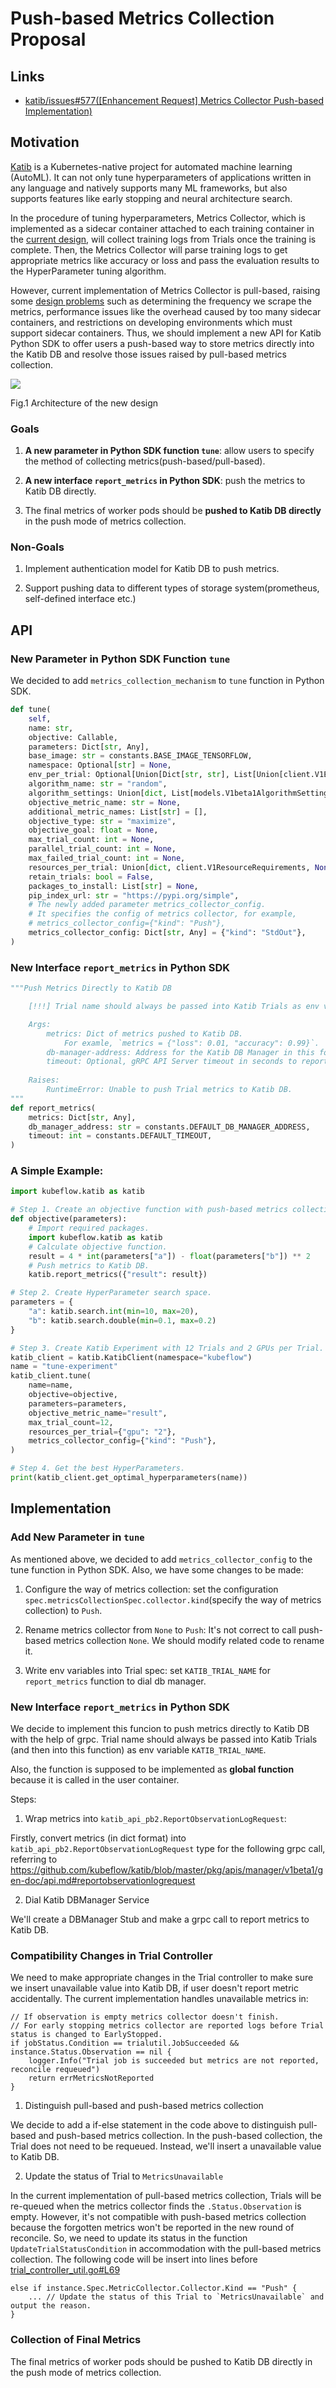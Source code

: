# Push-based Metrics Collection Proposal

## Links

- [katib/issues#577([Enhancement Request] Metrics Collector Push-based Implementation)](https://github.com/kubeflow/katib/issues/577)

## Motivation

[Katib](https://github.com/kubeflow/katib) is a Kubernetes-native project for automated machine learning (AutoML). It can not only tune hyperparameters of applications written in any language and natively supports many ML frameworks, but also supports features like early stopping and neural architecture search.

In the procedure of tuning hyperparameters, Metrics Collector, which is implemented as a sidecar container attached to each training container in the [current design](https://github.com/kubeflow/katib/blob/master/docs/proposals/metrics-collector.md), will collect training logs from Trials once the training is complete. Then, the Metrics Collector will parse training logs to get appropriate metrics like accuracy or loss and pass the evaluation results to the HyperParameter tuning algorithm.

However, current implementation of Metrics Collector is pull-based, raising some [design problems](https://github.com/kubeflow/training-operator/issues/722#issuecomment-405669269) such as determining the frequency we scrape the metrics, performance issues like the overhead caused by too many sidecar containers, and restrictions on developing environments which must support sidecar containers. Thus, we should implement a new API for Katib Python SDK to offer users a push-based way to store metrics directly into the Katib DB and resolve those issues raised by pull-based metrics collection.

![](../images/push-based-metrics-collection.png)

Fig.1 Architecture of the new design

### Goals
1. **A new parameter in Python SDK function `tune`**: allow users to specify the method of collecting metrics(push-based/pull-based).

2. **A new interface `report_metrics` in Python SDK**: push the metrics to Katib DB directly.

3. The final metrics of worker pods should be **pushed to Katib DB directly** in the push mode of metrics collection.

### Non-Goals
1. Implement authentication model for Katib DB to push metrics.

2. Support pushing data to different types of storage system(prometheus, self-defined interface etc.)


## API

### New Parameter in Python SDK Function `tune`

We decided to add `metrics_collection_mechanism` to `tune` function in Python SDK.

```Python
def tune(
    self,
    name: str,
    objective: Callable,
    parameters: Dict[str, Any],
    base_image: str = constants.BASE_IMAGE_TENSORFLOW,
    namespace: Optional[str] = None,
    env_per_trial: Optional[Union[Dict[str, str], List[Union[client.V1EnvVar, client.V1EnvFromSource]]]] = None,
    algorithm_name: str = "random",
    algorithm_settings: Union[dict, List[models.V1beta1AlgorithmSetting], None] = None,
    objective_metric_name: str = None,
    additional_metric_names: List[str] = [],
    objective_type: str = "maximize",
    objective_goal: float = None,
    max_trial_count: int = None,
    parallel_trial_count: int = None,
    max_failed_trial_count: int = None,
    resources_per_trial: Union[dict, client.V1ResourceRequirements, None] = None,
    retain_trials: bool = False,
    packages_to_install: List[str] = None,
    pip_index_url: str = "https://pypi.org/simple",
    # The newly added parameter metrics_collector_config.
    # It specifies the config of metrics collector, for example, 
    # metrics_collector_config={"kind": "Push"},
    metrics_collector_config: Dict[str, Any] = {"kind": "StdOut"}, 
)
```

### New Interface `report_metrics` in Python SDK

```Python
"""Push Metrics Directly to Katib DB

    [!!!] Trial name should always be passed into Katib Trials as env variable `KATIB_TRIAL_NAME`.

    Args:
        metrics: Dict of metrics pushed to Katib DB.
            For examle, `metrics = {"loss": 0.01, "accuracy": 0.99}`.
        db-manager-address: Address for the Katib DB Manager in this format: `ip-address:port`.
        timeout: Optional, gRPC API Server timeout in seconds to report metrics.
    
    Raises:
        RuntimeError: Unable to push Trial metrics to Katib DB.
"""
def report_metrics(
    metrics: Dict[str, Any],
    db_manager_address: str = constants.DEFAULT_DB_MANAGER_ADDRESS,
    timeout: int = constants.DEFAULT_TIMEOUT,
)
```

### A Simple Example:

```Python
import kubeflow.katib as katib

# Step 1. Create an objective function with push-based metrics collection.
def objective(parameters):
    # Import required packages.
    import kubeflow.katib as katib
    # Calculate objective function.
    result = 4 * int(parameters["a"]) - float(parameters["b"]) ** 2
    # Push metrics to Katib DB.
    katib.report_metrics({"result": result})

# Step 2. Create HyperParameter search space.
parameters = {
    "a": katib.search.int(min=10, max=20),
    "b": katib.search.double(min=0.1, max=0.2)
}

# Step 3. Create Katib Experiment with 12 Trials and 2 GPUs per Trial.
katib_client = katib.KatibClient(namespace="kubeflow")
name = "tune-experiment"
katib_client.tune(
    name=name,
    objective=objective,
    parameters=parameters,
    objective_metric_name="result",
    max_trial_count=12,
    resources_per_trial={"gpu": "2"},
    metrics_collector_config={"kind": "Push"},
)

# Step 4. Get the best HyperParameters.
print(katib_client.get_optimal_hyperparameters(name))
```

## Implementation

### Add New Parameter in `tune`

As mentioned above, we decided to add `metrics_collector_config` to the tune function in Python SDK. Also, we have some changes to be made:

1. Configure the way of metrics collection: set the configuration `spec.metricsCollectionSpec.collector.kind`(specify the way of metrics collection) to `Push`.

2. Rename metrics collector from `None` to `Push`: It's not correct to call push-based metrics collection `None`. We should modify related code to rename it.

3. Write env variables into Trial spec: set `KATIB_TRIAL_NAME` for `report_metrics` function to dial db manager.

### New Interface `report_metrics` in Python SDK

We decide to implement this funcion to push metrics directly to Katib DB with the help of grpc. Trial name should always be passed into Katib Trials (and then into this function) as env variable `KATIB_TRIAL_NAME`. 

Also, the function is supposed to be implemented as **global function** because it is called in the user container.

Steps:

1. Wrap metrics into `katib_api_pb2.ReportObservationLogRequest`:

Firstly, convert metrics (in dict format) into `katib_api_pb2.ReportObservationLogRequest` type for the following grpc call, referring to https://github.com/kubeflow/katib/blob/master/pkg/apis/manager/v1beta1/gen-doc/api.md#reportobservationlogrequest

2. Dial Katib DBManager Service

We'll create a DBManager Stub and make a grpc call to report metrics to Katib DB.

### Compatibility Changes in Trial Controller

We need to make appropriate changes in the Trial controller to make sure we insert unavailable value into Katib DB, if user doesn't report metric accidentally. The current implementation handles unavailable metrics in:

```Golang
// If observation is empty metrics collector doesn't finish.
// For early stopping metrics collector are reported logs before Trial status is changed to EarlyStopped.
if jobStatus.Condition == trialutil.JobSucceeded && instance.Status.Observation == nil {
	logger.Info("Trial job is succeeded but metrics are not reported, reconcile requeued")
	return errMetricsNotReported
}
```
1. Distinguish pull-based and push-based metrics collection

We decide to add a if-else statement in the code above to distinguish pull-based and push-based metrics collection. In the push-based collection, the Trial does not need to be requeued. Instead, we'll insert a unavailable value to Katib DB.

2. Update the status of Trial to `MetricsUnavailable`

In the current implementation of pull-based metrics collection, Trials will be re-queued when the metrics collector finds the `.Status.Observation` is empty. However, it's not compatible with push-based metrics collection because the forgotten metrics won't be reported in the new round of reconcile. So, we need to update its status in the function `UpdateTrialStatusCondition` in accommodation with the pull-based metrics collection. The following code will be insert into lines before [trial_controller_util.go#L69](https://github.com/kubeflow/katib/blob/7959ffd54851216dbffba791e1da13c8485d1085/pkg/controller.v1beta1/trial/trial_controller_util.go#L69)


```Golang
else if instance.Spec.MetricCollector.Collector.Kind == "Push" {
    ... // Update the status of this Trial to `MetricsUnavailable` and output the reason.
}
```

### Collection of Final Metrics

The final metrics of worker pods should be pushed to Katib DB directly in the push mode of metrics collection.
